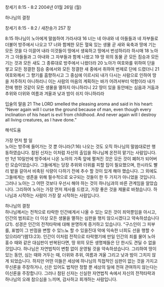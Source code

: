 창세기 8:15 - 8:2 
2004년 01월 26일 (월)

하나님의 결정



창세기 8:15 - 8:2 / 새찬송가 257 장


8:15 하나님이 노아에게 말씀하여 가라사대 
16 너는 네 아내와 네 아들들과 네 자부들로 더불어 방주에서 나오고 
17 너와 함께한 모든 혈육 있는 생물 곧 새와 육축과 땅에 기는 모든 것을 다 이끌어 내라 이것들이 땅에서 생육하고 땅에서 번성하리라 하시매 
18 노아가 그 아들들과 그 아내와 그 자부들과 함께 나왔고 
19 땅 위의 동물 곧 모든 짐승과 모든 기는 것과 모든 새도 그 종류대로 방주에서 나왔더라 
20 노아가 여호와를 위하여 단을 쌓고 모든 정결한 짐승 중에서와 모든 정결한 새 중에서 취하여 번제로 단에 드렸더니 
21 여호와께서 그 향기를 흠향하시고 그 중심에 이르시되 내가 다시는 사람으로 인하여 땅을 저주하지 아니하리니 이는 사람의 마음의 계획하는 바가 어려서부터 악함이라 내가 전에 행한 것같이 모든 생물을 멸하지 아니하리니 
22 땅이 있을 동안에는 심음과 거둠과 추위와 더위와 여름과 겨울과 낮과 밤이 쉬지 아니하리라 

입술의 말씀 
21 The LORD smelled the pleasing aroma and said in his heart: “Never again will I curse the ground because of man, even though every inclination of his heart is evil from childhood. And never again will I destroy all living creatures, as I have done.”

해석도움





가장 먼저 할 일  
노아는 방주에 들어가는 것 뿐 아니라(7:16) 나오는 것도 오직 하나님의 말씀대로만 행동하였습니다. 참된 신자는 이처럼 자신의 출입을 하나님께 온전히 맡기는 사람입니다. 만 1년 10일만에 방주에서 나온 노아의 가족 앞에 펼쳐진 것은 모든 것이 폐허가 되어버린 모습이었습니다. 그들에게는 당장 추위와 더위를 피할 집이 필요했으며, 한시라도 빨리 밭을 갈아서 비축된 식량이 다하기 전에 추수 할 것이 있게 해야 했습니다. 그 외에도 그들에게는 생존을 위해 필수적으로 요구되는 것들이 한 두 가지가 아니었을 것입니다. 그러나 노아는 그 어떤 것보다 우선시 해야 하는 것이 하나님과의 바른 관계임을 알았습니다. 그리하여 노아는 가장 먼저 제사를 드렸고, 가장 좋은 것을 제물로 바쳤습니다. 하나님과 시작하는 사람이 가장 잘 시작하는 사람입니다.   

하나님의 결정  
하나님께서는 전적으로 타락한 인간에게서 나올 수 있는 모든 것이 죄악뿐임을 아시고, 인간의 범죄로는 더 이상 모든 생물을 멸하는 심판을 행치 않으시겠다고 약속하셨습니다(21). 성경은 인간의 전적타락에 대해 분명하게 증거하고 있습니다. “구스인이 그 피부를, 표범이 그 반점을 변할 수 있느뇨 할 수 있을진대 악에 익숙한 너희도 선을 행할 수 있으리라”(렘13:23). 인간이 이처럼 전적으로 타락했기에 만일 인간의 죄를 물어 노아 홍수 때와 같은 대심판이 반복된다면, 땅 위의 모든 생명체들은 단 한시도 견딜 수 없을 것입니다. 하나님은 자연법칙이 변함 없이 운영될 것을 약속하셨습니다. 그리하여 땅이 있는 동안, 심는 때와 거두는 때, 더위와 추위, 여름과 겨울 그리고 낮과 밤이 그치지 않게 되었습니다. 하지만 어떤 이들은 세상에 하나님의 직접적인 심판이 없는 것을 가지고 무신론을 주장하거나, 신은 있어도 법칙만 정할 뿐 세상의 일에 전혀 관여하지 않는다는 이신론을 주장합니다. 그러나 참된 신자는 신실한 자연법칙 속에서 자신의 전적타락과 하나님의 오래 참으심을 느끼며, 감사하고 회개하는 사람입니다.